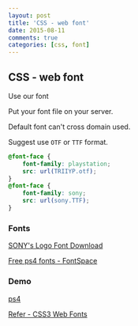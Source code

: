 ```yaml
---
layout: post
title: 'CSS - web font'
date: 2015-08-11
comments: true
categories: [css, font]
---
```

## CSS - web font

Use our font

Put your font file on your server.

Default font can't cross domain used.

Suggest use `OTF` or `TTF` format.

```css
@font-face {
    font-family: playstation;
    src: url(TRIIYP.otf);
}
@font-face {
    font-family: sony;
    src: url(sony.TTF);
}
```

### Fonts

[SONY's Logo Font Download](http://www.ffonts.net/SONYs-Logo.font.download)

[Free ps4 fonts - FontSpace](http://www.fontspace.com/category/ps4)

### Demo

[ps4](http://tedse.0fees.net/demo/ps4/)

[Refer - CSS3 Web Fonts](http://www.w3schools.com/css/css3_fonts.asp)

